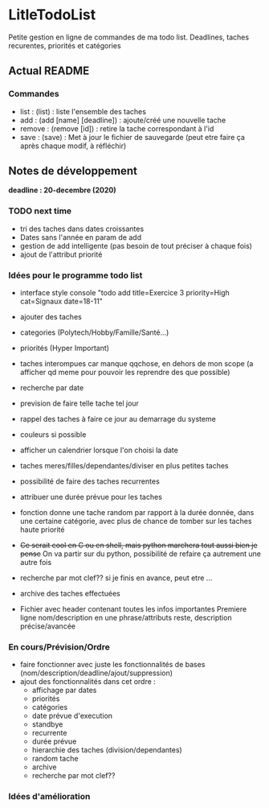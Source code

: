 # LitleTodoList
Petite gestion en ligne de commandes de ma todo list. Deadlines, taches recurentes, priorités et catégories

## Actual README

### Commandes
 - list : (list) : liste l'ensemble des taches
 - add : (add [name] [deadline]) : ajoute/créé une nouvelle tache
 - remove : (remove [id]) : retire la tache correspondant à l'id
 - save : (save) : Met à jour le fichier de sauvegarde (peut etre faire ça après chaque modif, à réfléchir)


## Notes de développement

**deadline :  20-decembre (2020)**

### TODO next time
 - tri des taches dans dates croissantes
 - Dates sans l'année en param de add
 - gestion de add intelligente (pas besoin de tout préciser à chaque fois)
 - ajout de l'attribut priorité

### Idées pour le programme todo list
 - interface style console "todo add title=Exercice 3 priority=High cat=Signaux date=18-11"
 - ajouter des taches
 - categories (Polytech/Hobby/Famille/Santé...)
 - priorités (Hyper Important)
 - taches interompues car manque qqchose, en dehors de mon scope
	(a afficher qd meme pour pouvoir les reprendre des que possible)
 - recherche par date
 - prevision de faire telle tache tel jour
 - rappel des taches à faire ce jour au demarrage du systeme
 - couleurs si possible
 - afficher un calendrier lorsque l'on choisi la date
 - taches meres/filles/dependantes/diviser en plus petites taches
 - possibilité de faire des taches recurrentes
 - attribuer une durée prévue pour les taches
 - fonction donne une tache random par rapport à la durée donnée, dans une certaine
    catégorie, avec plus de chance de tomber sur les taches haute priorité
 - ~~Ce serait cool en C ou en shell, mais python marchera tout aussi bien je pense~~ On va partir sur du python, possibilité de refaire ça autrement une autre fois
 - recherche par mot clef?? si je finis en avance, peut etre ...
 - archive des taches effectuées

 - Fichier avec header contenant toutes les infos importantes
    Premiere ligne nom/description en une phrase/attributs
    reste, description précise/avancée

### En cours/Prévision/Ordre

 - faire fonctionner avec juste les fonctionnalités de bases (nom/description/deadline/ajout/suppression)
 - ajout des fonctionnalités dans cet ordre :
    - affichage par dates
    - priorités
    - catégories
    - date prévue d'execution
    - standbye
    - recurrente
    - durée prévue
    - hierarchie des taches (division/dependantes)
    - random tache
    - archive
    - recherche par mot clef??

### Idées d'amélioration
